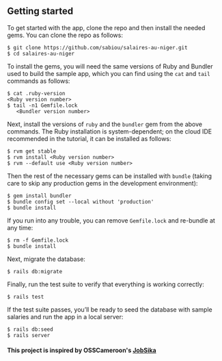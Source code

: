 ## Getting started

To get started with the app, clone the repo and then install the needed gems. You can clone the repo as follows:

```
$ git clone https://github.com/sabiou/salaires-au-niger.git
$ cd salaires-au-niger
```

To install the gems, you will need the same versions of Ruby and Bundler used to build the sample app, which you can find using the `cat` and `tail` commands as follows:

```
$ cat .ruby-version
<Ruby version number>
$ tail -n1 Gemfile.lock
   <Bundler version number>
```

Next, install the versions of `ruby` and the `bundler` gem from the above commands. The Ruby installation is system-dependent; on the cloud IDE recommended in the tutorial, it can be installed as follows:

```
$ rvm get stable
$ rvm install <Ruby version number>
$ rvm --default use <Ruby version number>
```

Then the rest of the necessary gems can be installed with `bundle` (taking care to skip any production gems in the development environment):

```
$ gem install bundler 
$ bundle config set --local without 'production'
$ bundle install
```

If you run into any trouble, you can remove `Gemfile.lock` and re-bundle at any time:

```
$ rm -f Gemfile.lock
$ bundle install
```

Next, migrate the database:

```
$ rails db:migrate
```

Finally, run the test suite to verify that everything is working correctly:

```
$ rails test
```

If the test suite passes, you’ll be ready to seed the database with sample salaries and run the app in a local server:

```
$ rails db:seed
$ rails server
```

#### This project is inspired by OSSCameroon's [JobSika](https://jobsika.cm/)